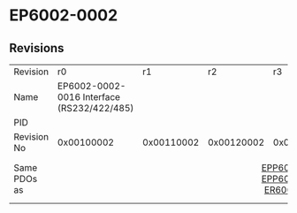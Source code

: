 # EP6002-0002

## Revisions
<table>
<tr>
<td>Revision</td>
<td>r0</td>
<td>r1</td>
<td>r2</td>
<td>r3</td>
<td>r4</td>
<td>r5</td>
<td>r7</td>
<td>r8</td>
<td>r9</td>
</tr>
<tr>
<td>Name</td>
<td>EP6002-0002-0016 Interface (RS232/422/485)</td>
<td colspan=8 align="center">EP6002-0002 Interface (RS232/422/485)</td>
</tr>
<tr>
<td>PID</td>
<td colspan=9 align="center">0x17724052</td>
</tr>
<tr>
<td>Revision No</td>
<td>0x00100002</td>
<td>0x00110002</td>
<td>0x00120002</td>
<td>0x00130002</td>
<td>0x00140002</td>
<td>0x00150002</td>
<td>0x00170002</td>
<td>0x00180002</td>
<td>0x00190002</td>
</tr>
<tr>
<td>Same PDOs as</td>
<td></td>
<td colspan=5 align="center"><a href="EPP6002-0002.md">EPP6002-0002 r0</a><br/><a href="EPP6002-0002.md">EPP6002-0002 r1</a><br/><a href="ER6002-0002.md">ER6002-0002 r5</a></td>
<td><a href="EPP6002-0002.md">EPP6002-0002 r2</a><br/><a href="ER6002-0002.md">ER6002-0002 r6</a></td>
<td colspan=2 align="center"><a href="EPP6002-0002.md">EPP6002-0002 r3</a><br/><a href="EPP6002-0002.md">EPP6002-0002 r4</a><br/><a href="ER6002-0002.md">ER6002-0002 r7</a><br/><a href="ER6002-0002.md">ER6002-0002 r8</a></td>
</tr>
</table>
